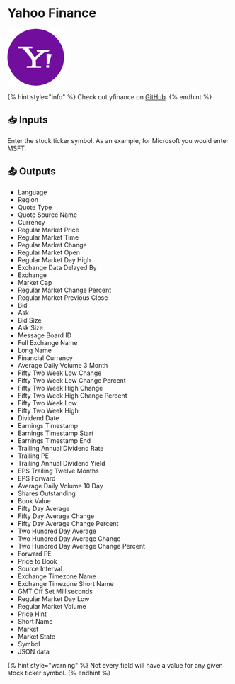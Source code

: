 # Yahoo Finance

![Retrieve stock information from Yahoo Finance.](../../.gitbook/assets/yahoo_finance.png)

{% hint style="info" %}
Check out yfinance on [GitHub](https://github.com/ranaroussi/yfinance).
{% endhint %}

## 📥 Inputs

Enter the stock ticker symbol. As an example, for Microsoft you would enter MSFT.

## 📤 Outputs

* Language
* Region
* Quote Type
* Quote Source Name
* Currency
* Regular Market Price
* Regular Market Time
* Regular Market Change
* Regular Market Open
* Regular Market Day High
* Exchange Data Delayed By
* Exchange
* Market Cap
* Regular Market Change Percent
* Regular Market Previous Close
* Bid
* Ask
* Bid Size
* Ask Size
* Message Board ID
* Full Exchange Name
* Long Name
* Financial Currency
* Average Daily Volume 3 Month
* Fifty Two Week Low Change
* Fifty Two Week Low Change Percent
* Fifty Two Week High Change
* Fifty Two Week High Change Percent
* Fifty Two Week Low
* Fifty Two Week High
* Dividend Date
* Earnings Timestamp
* Earnings Timestamp Start
* Earnings Timestamp End
* Trailing Annual Dividend Rate
* Trailing PE
* Trailing Annual Dividend Yield
* EPS Trailing Twelve Months
* EPS Forward
* Average Daily Volume 10 Day
* Shares Outstanding
* Book Value
* Fifty Day Average
* Fifty Day Average Change
* Fifty Day Average Change Percent
* Two Hundred Day Average
* Two Hundred Day Average Change
* Two Hundred Day Average Change Percent
* Forward PE
* Price to Book
* Source Interval
* Exchange Timezone Name
* Exchange Timezone Short Name
* GMT Off Set Milliseconds
* Regular Market Day Low
* Regular Market Volume
* Price Hint
* Short Name
* Market
* Market State
* Symbol
* JSON data

{% hint style="warning" %}
Not every field will have a value for any given stock ticker symbol.
{% endhint %}

